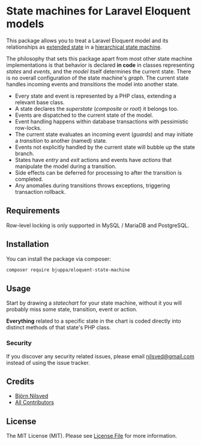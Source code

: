 # State machines for Laravel Eloquent models

This package allows you to treat a Laravel Eloquent model and its relationships as
[extended state](https://en.wikipedia.org/wiki/UML_state_machine#Extended_states)
in a [hierarchical state machine](https://en.wikipedia.org/wiki/UML_state_machine#Hierarchically_nested_states).

The philosophy that sets this package apart from most other state machine implementations is that
behavior is declared **in code** in classes representing *states* and *events*,
and the *model* itself determines the current state.
There is no overall configuration of the state machine's *graph*.
The current state handles incoming events and *transitions* the model into another state.

- Every state and event is represented by a PHP class, extending a relevant base class.
- A state declares the *superstate* (*composite* or *root*) it belongs too.
- Events are dispatched to the current state of the model.
- Event handling happens within database transactions with pessimistic row-locks.
- The current state evaluates an incoming event (*guards*) and may initiate a *transition* to another (named) state.
- Events not explicitly handled by the current state will bubble up the state branch.
- States have *entry* and *exit* actions and events have *actions* that manipulate the model during a transition.
- Side effects can be deferred for processing to after the transition is completed.
- Any anomalies during transitions throws exceptions, triggering transaction rollback.

## Requirements

Row-level locking is only supported in MySQL / MariaDB and PostgreSQL.

## Installation

You can install the package via composer:

```bash
composer require bjuppa/eloquent-state-machine
```

## Usage

Start by drawing a *statechart* for your state machine, without it you will probably miss some state, transition, event
or action.

**Everything** related to a specific state in the chart is coded directly into distinct methods of that state's
PHP class.

### Security

If you discover any security related issues, please email nilsved@gmail.com instead of using the issue tracker.

## Credits

- [Björn Nilsved](https://github.com/bjuppa)
- [All Contributors](../../contributors)

## License

The MIT License (MIT). Please see [License File](LICENSE.md) for more information.
